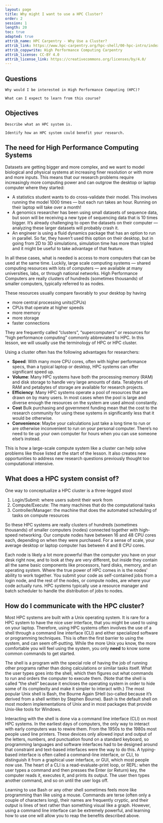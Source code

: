 ```yaml
---
layout: page
title: Why might I want to use a HPC Cluster?
order: 2
session: 1
length: 20
toc: true
adapted: true
attrib_name: HPC Carpentry - Why Use a Cluster?
attrib_link: https://www.hpc-carpentry.org/hpc-shell/00-hpc-intro/index.html
attrib_copywrite: High Performance Computing Carpentry
attrib_license: CC-BY 4.0
attrib_license_link: https://creativecommons.org/licenses/by/4.0/
---
```


## Questions

    Why would I be interested in High Performance Computing (HPC)?

    What can I expect to learn from this course?

## Objectives

    Describe what an HPC system is.

    Identify how an HPC system could benefit your research.

## The need for High Performance Computing Systems 

Datasets are getting bigger and more complex, and we want to model biological and physical systems at increasing finer resolution or with more and more inputs. This means that our research problems require increasingly more computing power and can outgrow the desktop or laptop computer where they started:

+ A statistics student wants to do cross-validate their model. This involves running the model 1000 times — but each run takes an hour. Running on their laptop will take over a month!
+ A genomics researcher has been using small datasets of sequence data, but soon will be receiving a new type of sequencing data that is 10 times bigger. It’s already challenging to open the datasets on their computer — analyzing these larger datasets will probably crash it.
+ An engineer is using a fluid dynamics package that has an option to run in parallel. So far, they haven’t used this option on their desktop, but in going from 2D to 3D simulations, simulation time has more than tripled and it might be useful to take advantage of that feature.

In all these cases, what is needed is access to more computers that can be used at the same time. Luckily, large scale computing systems — shared computing resources with lots of computers — are available at many universities, labs, or through national networks. High Performance Computers are really clusters of hundreds (sometimes thousands) of smaller computers, typically referred to as nodes.

These resources usually compare favorably to your desktop by having
+ more central processing units(CPUs)
+ CPUs that operate at higher speeds
+ more memory
+ more storage
+ faster connections 

They are frequently called “clusters”, “supercomputers” or resources for “high performance computing” commonly abbreviated to HPC. In this lesson, we will usually use the terminology of HPC or HPC cluster. 

Using a cluster often has the following advantages for researchers:

+ **Speed**: With many more CPU cores, often with higher performance specs, than a typical laptop or desktop, HPC systems can offer significant speed up.
+ **Volume**: Many HPC systems have both the processing memory (RAM) and disk storage to handle very large amounts of data. Terabytes of RAM and petabytes of storage are available for research projects.
+ **Efficiency**: Many HPC systems operate a pool of resources that are drawn on by many users. In most cases when the pool is large and diverse enough the resources on the system are used almost constantly.
+ **Cost** Bulk purchasing and government funding mean that the cost to the research community for using these systems in significantly less that it would be otherwise.
+ **Convenience**: Maybe your calculations just take a long time to run or are otherwise inconvenient to run on your personal computer. There’s no need to tie up your own computer for hours when you can use someone else’s instead.

This is how a large-scale compute system like a cluster can help solve problems like those listed at the start of the lesson. It also creates new opportunities to address new research questions previously thought too computational intensive. 

## What does a HPC system consist of?
One way to conceptualize a HPC cluster is a three-legged stool
1. Login/Submit: where users submit their work from
2. Compute/Execute: The many machines that do the computational tasks
3. Controller/Manager: the machine that does the automated scheduling of tasks on compute resources

So these HPC systems are really clusters of hundreds (sometimes thousands) of smaller computers (nodes) connected together with high-speed networking. Our compute nodes have between 16 and 48 CPU cores each, depending on when they were purchased. For a sense of scale, your average desktop or laptop computer has between 4 and 8 CPU cores. 

Each node is likely a lot more powerful than the computer you have on your desk right now, and to look at they are very different, but inside they contain all the same basic components like processors, hard disks, memory, and an operating system. Where the true power of HPC comes in is the nodes' ability to work together. You submit your code as self-contained jobs from a login node, and the rest of the nodes, or compute nodes, are where your code actually runs. HPC systems typically use a resource manager and batch scheduler to handle the distribution of jobs to nodes.

## How do I communicate with the HPC cluster? 

Most HPC systems are built with a Unix operating system. It is rare for a HPC system to have the nice user interface, that you might be used to using on your laptop. Therefore, using HPC systems often involves the use of a shell through a command line interface (CLI) and either specialized software or programming techniques. This is often the first barrier to using the system, and can seem off-putting. While the more Unix you know, the more comfortable you will feel using the system, you only **need** to know some common commands to get started. 

The shell is a program with the special role of having the job of running other programs rather than doing calculations or similar tasks itself. What the user types goes into the shell, which then figures out what commands to run and orders the computer to execute them. (Note that the shell is called “the shell” because it encloses the operating system in order to hide some of its complexity and make it simpler to interact with.) The most popular Unix shell is Bash, the Bourne Again SHell (so-called because it’s derived from a shell written by Stephen Bourne). Bash is the default shell on most modern implementations of Unix and in most packages that provide Unix-like tools for Windows.

Interacting with the shell is done via a command line interface (CLI) on most HPC systems. In the earliest days of computers, the only way to interact with early computers was to rewire them. From the 1950s to the 1980s most people used line printers. These devices only allowed input and output of the letters, numbers, and punctuation found on a standard keyboard, so programming languages and software interfaces had to be designed around that constraint and text-based interfaces were the way to do this. A typing-based interface is often called a command-line interface, or CLI, to distinguish it from a graphical user interface, or GUI, which most people now use. The heart of a CLI is a read-evaluate-print loop, or REPL: when the user types a command and then presses the Enter (or Return) key, the computer reads it, executes it, and prints its output. The user then types another command, and so on until the user logs off.

Learning to use Bash or any other shell sometimes feels more like programming than like using a mouse. Commands are terse (often only a couple of characters long), their names are frequently cryptic, and their output is lines of text rather than something visual like a graph. However, using a command line interface can be extremely powerful, and learning how to use one will allow you to reap the benefits described above.

